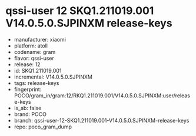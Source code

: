 # qssi-user 12 SKQ1.211019.001 V14.0.5.0.SJPINXM release-keys
- manufacturer: xiaomi
- platform: atoll
- codename: gram
- flavor: qssi-user
- release: 12
- id: SKQ1.211019.001
- incremental: V14.0.5.0.SJPINXM
- tags: release-keys
- fingerprint: POCO/gram_in/gram:12/RKQ1.211019.001/V14.0.5.0.SJPINXM:user/release-keys
- is_ab: false
- brand: POCO
- branch: qssi-user-12-SKQ1.211019.001-V14.0.5.0.SJPINXM-release-keys
- repo: poco_gram_dump
